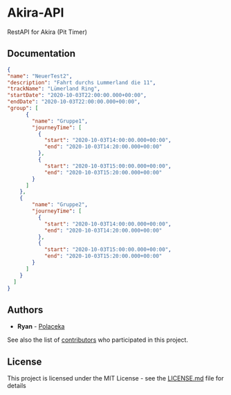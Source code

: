 # Akira-API
RestAPI for Akira (Pit Timer)

## Documentation

```json
{
"name": "NeuerTest2",
"description": "Fahrt durchs Lummerland die 11",
"trackName": "Lümerland Ring",
"startDate": "2020-10-03T22:00:00.000+00:00",
"endDate": "2020-10-03T22:00:00.000+00:00",
"group": [
      {
        "name": "Gruppe1",
        "journeyTime": [
          {
            "start": "2020-10-03T14:00:00.000+00:00",
            "end": "2020-10-03T14:20:00.000+00:00"
          },
          {
            "start": "2020-10-03T15:00:00.000+00:00",
            "end": "2020-10-03T15:20:00.000+00:00"
        }
      ]
    },
    {
        "name": "Gruppe2",
        "journeyTime": [
          {
            "start": "2020-10-03T14:00:00.000+00:00",
            "end": "2020-10-03T14:20:00.000+00:00"
          },
          {
            "start": "2020-10-03T15:00:00.000+00:00",
            "end": "2020-10-03T15:20:00.000+00:00"
        }
      ]
    }
  ]
}
```



## Authors

* **Ryan** - [Polaceka](https://github.com/Polaceka)

See also the list of [contributors](https://github.com/Polaceka/Akira/contributors) who participated in this project.

## License

This project is licensed under the MIT License - see the [LICENSE.md](LICENSE.md) file for details
